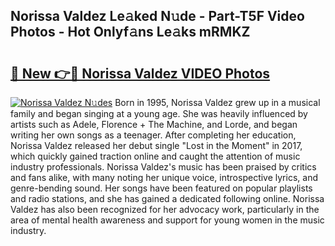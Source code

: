 ## Norissa Valdez Le𝚊ked N𝚞de - Part-T5F Video Photos - Hot Onlyf𝚊ns Le𝚊ks mRMKZ

# <h2><a href="http://ac24291.deff.icu/?id=Norissa+Valdez">🔗 New 👉🔴 Norissa Valdez VIDEO Photos</a></h2>

[![Norissa Valdez N𝚞des](https://i.imgur.com/rIISA9y.gif)](http://ac24291.deff.icu/?id=Norissa+Valdez)
Born in 1995, Norissa Valdez grew up in a musical family and began singing at a young age. She was heavily influenced by artists such as Adele, Florence + The Machine, and Lorde, and began writing her own songs as a teenager. After completing her education, Norissa Valdez released her debut single "Lost in the Moment" in 2017, which quickly gained traction online and caught the attention of music industry professionals. Norissa Valdez's music has been praised by critics and fans alike, with many noting her unique voice, introspective lyrics, and genre-bending sound. Her songs have been featured on popular playlists and radio stations, and she has gained a dedicated following online. Norissa Valdez has also been recognized for her advocacy work, particularly in the area of mental health awareness and support for young women in the music industry.
